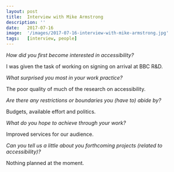 ```yaml
---
layout: post
title:  Interview with Mike Armstrong
description: ''
date:   2017-07-16
image:  '/images/2017-07-16-interview-with-mike-armstrong.jpg'
tags:   [interview, people]
---
```


*How did you first become interested in accessibility?*

I was given the task of working on signing on arrival at BBC R&D.

*What surprised you most in your work practice?*

The poor quality of much of the research on accessibility.

*Are there any restrictions or boundaries you (have to) abide by?*

Budgets, available effort and politics.

*What do you hope to achieve through your work?*

Improved services for our audience.

*Can you tell us a little about you forthcoming projects (related to accessibility)?*

Nothing planned at the moment.
